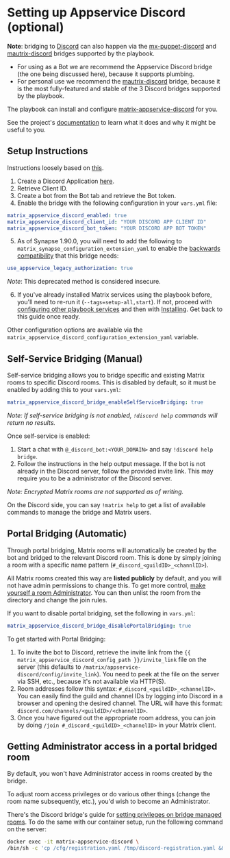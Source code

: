 # Setting up Appservice Discord (optional)

**Note**: bridging to [Discord](https://discordapp.com/) can also happen via the [mx-puppet-discord](configuring-playbook-bridge-mx-puppet-discord.md) and [mautrix-discord](configuring-playbook-bridge-mautrix-discord.md) bridges supported by the playbook.
- For using as a Bot we are recommend the Appservice Discord bridge (the one being discussed here), because it supports plumbing.
- For personal use we recommend the [mautrix-discord](configuring-playbook-bridge-mautrix-discord.md) bridge, because it is the most fully-featured and stable of the 3 Discord bridges supported by the playbook.

The playbook can install and configure [matrix-appservice-discord](https://github.com/Half-Shot/matrix-appservice-discord) for you.

See the project's [documentation](https://github.com/Half-Shot/matrix-appservice-discord/blob/master/README.md) to learn what it does and why it might be useful to you.


## Setup Instructions

Instructions loosely based on [this](https://github.com/Half-Shot/matrix-appservice-discord#setting-up).

1. Create a Discord Application [here](https://discordapp.com/developers/applications).
2. Retrieve Client ID.
3. Create a bot from the Bot tab and retrieve the Bot token.
4. Enable the bridge with the following configuration in your `vars.yml` file:

```yaml
matrix_appservice_discord_enabled: true
matrix_appservice_discord_client_id: "YOUR DISCORD APP CLIENT ID"
matrix_appservice_discord_bot_token: "YOUR DISCORD APP BOT TOKEN"
```
5. As of Synapse 1.90.0, you will need to add the following to ```matrix_synapse_configuration_extension_yaml``` to enable the [backwards compatibility](https://matrix-org.github.io/synapse/latest/upgrade#upgrading-to-v1900) that this bridge needs:
```yaml
use_appservice_legacy_authorization: true
```
*Note*: This deprecated method is considered insecure.

6. If you've already installed Matrix services using the playbook before, you'll need to re-run it (`--tags=setup-all,start`). If not, proceed with [configuring other playbook services](configuring-playbook.md) and then with [Installing](installing.md). Get back to this guide once ready.

Other configuration options are available via the `matrix_appservice_discord_configuration_extension_yaml` variable.

## Self-Service Bridging (Manual)

Self-service bridging allows you to bridge specific and existing Matrix rooms to specific Discord rooms. This is disabled by default, so it must be enabled by adding this to your `vars.yml`:

```yaml
matrix_appservice_discord_bridge_enableSelfServiceBridging: true
```

_Note: If self-service bridging is not enabled, `!discord help` commands will return no results._

Once self-service is enabled:

1. Start a chat with `@_discord_bot:<YOUR_DOMAIN>` and say `!discord help bridge`.
2. Follow the instructions in the help output message. If the bot is not already in the Discord server, follow the provided invite link. This may require you to be a administrator of the Discord server.

_Note: Encrypted Matrix rooms are not supported as of writing._

On the Discord side, you can say `!matrix help` to get a list of available commands to manage the bridge and Matrix users.

## Portal Bridging (Automatic)

Through portal bridging, Matrix rooms will automatically be created by the bot and bridged to the relevant Discord room. This is done by simply joining a room with a specific name pattern (`#_discord_<guildID>_<channlID>`).

All Matrix rooms created this way are **listed publicly** by default, and you will not have admin permissions to change this. To get more control, [make yourself a room Administrator](#getting-administrator-access-in-a-portal-bridged-room). You can then unlist the room from the directory and change the join rules.

If you want to disable portal bridging, set the following in `vars.yml`:

```yaml
matrix_appservice_discord_bridge_disablePortalBridging: true
```

To get started with Portal Bridging:

1. To invite the bot to Discord, retrieve the invite link from the `{{ matrix_appservice_discord_config_path }}/invite_link` file on the server (this defaults to `/matrix/appservice-discord/config/invite_link`). You need to peek at the file on the server via SSH, etc., because it's not available via HTTP(S).
2. Room addresses follow this syntax: `#_discord_<guildID>_<channelID>`. You can easily find the guild and channel IDs by logging into Discord in a browser and opening the desired channel. The URL will have this format: `discord.com/channels/<guildID>/<channelID>`.
3. Once you have figured out the appropriate room address, you can join by doing `/join #_discord_<guildID>_<channelID>` in your Matrix client.

## Getting Administrator access in a portal bridged room

By default, you won't have Administrator access in rooms created by the bridge.

To adjust room access privileges or do various other things (change the room name subsequently, etc.), you'd wish to become an Administrator.

There's the Discord bridge's guide for [setting privileges on bridge managed rooms](https://github.com/Half-Shot/matrix-appservice-discord/blob/master/docs/howto.md#set-privileges-on-bridge-managed-rooms). To do the same with our container setup, run the following command on the server:

```sh
docker exec -it matrix-appservice-discord \
/bin/sh -c 'cp /cfg/registration.yaml /tmp/discord-registration.yaml && cd /tmp && node /build/tools/adminme.js -c /cfg/config.yaml -m "!ROOM_ID:SERVER" -u "@USER:SERVER" -p 100'
```
